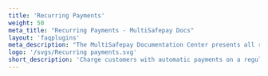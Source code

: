 ```yaml
---
title: 'Recurring Payments'
weight: 50
meta_title: "Recurring Payments - MultiSafepay Docs"
layout: 'faqplugins'
meta_description: "The MultiSafepay Documentation Center presents all relevant information about our Plugins and API. You can also find support pages for Payment Methods, Tools and General Questions as well as the contact details of our Support and Integration Teams."
logo: '/svgs/Recurring payments.svg'
short_description: 'Charge customers with automatic payments on a regular and recurring basis.'
---
```

